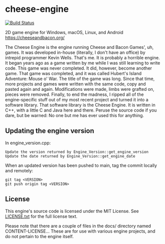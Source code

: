 # cheese-engine

[![Build Status](https://wells-family.xyz/jenkins/buildStatus/icon?job=cheese-engine)](https://wells-family.xyz/jenkins/job/cheese-engine/)

2D game engine for Windows, macOS, Linux, and Android
https://cheeseandbacon.org/

The Cheese Engine is the engine running Cheese and Bacon Games', uh, games.
It was developed in-house (literally, I don't have an office) by intrepid programmer Kevin Wells. That's me.
It is probably a horrible engine. It began years ago as a game written by me while I was still learning to write code.
This game was never completed. It did, however, become another game.
That game was completed, and it was called Hubert's Island Adventure: Mouse o' War. The title of the game was long.
Since that time, more projects and games were written with the same code, copy and pasted again and again.
Modifications were made, limbs were grafted on, pieces were removed.
Finally, to end the madness, I ripped all of the engine-specific stuff out of my most recent project and turned it into
a software library. That software library is the Cheese Engine. It is written in C++, with a little C and Java here and
there. Peruse the source code if you dare, but be warned: No one but me has ever used this for anything.

## Updating the engine version

In engine_version.cpp:

    Update the version returned by Engine_Version::get_engine_version
    Update the date returned by Engine_Version::get_engine_date

When an updated version has been pushed to main, tag the commit locally and remotely:

    git tag <VERSION>
    git push origin tag <VERSION>

## License

This engine's source code is licensed under the MIT License. See [LICENSE.txt](docs/LICENSE.txt) for the full license
text.

Please note that there are a couple of files in the docs/ directory named CONTENT-LICENSE...
These are for use with various engine projects, and do not pertain to the engine itself.
